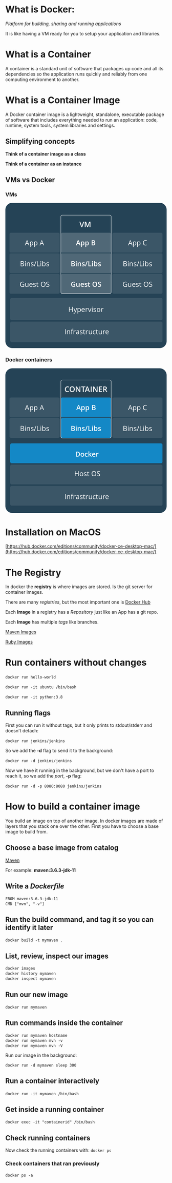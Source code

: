 # What is Docker:

*Platform for building, sharing and running applications*

It is like having a VM ready for you to setup your application and libraries.

# What is a Container
A container is a standard unit of software that packages up code and all its dependencies so the application runs quickly and reliably from one computing environment to another.

# What is a Container Image
A Docker container image is a lightweight, standalone, executable package of software that includes everything needed to run an application: code, runtime, system tools, system libraries and settings.

## Simplifying concepts
**Think of a container image as a class**

**Think of a container as an instance**

## VMs vs Docker

### VMs
![Virtual Machine architecture](https://github.com/c0d5x/docker-k8s-notes/blob/master/docker/imgs/arch-vms.png?raw=true)

### Docker containers
![Docker Container architecture](https://github.com/c0d5x/docker-k8s-notes/blob/master/docker/imgs/arch-docker.png?raw=true)

# Installation on MacOS
[https://hub.docker.com/editions/community/docker-ce-desktop-mac/](https://hub.docker.com/editions/community/docker-ce-desktop-mac/)

# The Registry
In docker the **registry** is where images are stored. Is the git server for container images.

There are many *registries*, but the most important one is [Docker Hub](https://hub.docker.com/)

Each **Image** in a registry has a *Repository* just like an App has a git repo.

Each **Image** has multiple *tags* like branches.

[Maven Images](https://hub.docker.com/_/maven)

[Ruby Images](https://hub.docker.com/_/ruby)

# Run containers without changes

```docker run hello-world```

```docker run -it ubuntu /bin/bash```

```docker run -it python:3.8```

## Running flags

First you can run it without tags, but it only prints to stdout/stderr and doesn't detach:

```docker run jenkins/jenkins```

So we add the **-d** flag to send it to the background:

```docker run -d jenkins/jenkins```

Now we have it running in the background, but we don't have a port to reach it, so we add the *port*, **-p** flag:

```docker run -d -p 8080:8080 jenkins/jenkins```


# How to build a container image
You build an image on top of another image. In docker images are made of layers that you stack one over the other.
First you have to choose a base image to build from.

## Choose a base image from catalog
[Maven](https://hub.docker.com/_/maven)

For example: **maven:3.6.3-jdk-11**


## Write a *Dockerfile*
```
FROM maven:3.6.3-jdk-11
CMD ["mvn", "-v"]
```

## Run the build command, and tag it so you can identify it later
`docker build -t mymaven .`

## List, review, inspect our images
```
docker images
docker history mymaven
docker inspect mymaven
```

## Run our new image
`docker run mymaven`

## Run commands inside the container
```
docker run mymaven hostname
docker run mymaven mvn -v
docker run mymaven mvn -V
```
Run our image in the background:
```
docker run -d mymaven sleep 300
```


## Run a container interactively
`docker run -it mymaven /bin/bash`

## Get inside a running container
`docker exec -it "containerid" /bin/bash`

## Check running containers
Now check the running containers with:
`docker ps`

### Check containers that ran previously
`docker ps -a`
